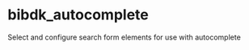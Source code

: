 bibdk_autocomplete
==================

Select and configure search form elements for use with autocomplete

